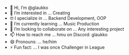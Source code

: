 - 👋 Hi, I’m @glaukko
- 👀 I’m interested in ... Creating
- 🤓 I specialize in ...   Backend Development, OOP 
- 🌱 I’m currently learning ... Music Production 
- 💞️ I’m looking to collaborate on ... Any interesting project
- 📫 How to reach me ... hmu on Discord: glaukko
- 😄 Pronouns: ... he/him
- ⚡ Fun fact: ... I was once Challenger in League

<!---
glaukko/glaukko is a ✨ special ✨ repository because its `README.md` (this file) appears on your GitHub profile.
You can click the Preview link to take a look at your changes.
--->
